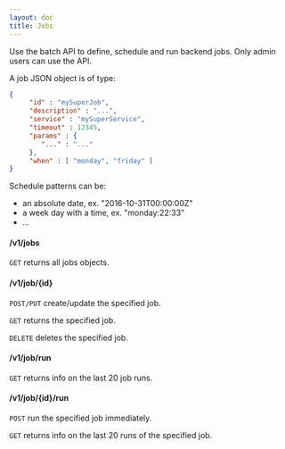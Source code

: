```yaml
---
layout: doc
title: Jobs
---
```


Use the batch API to define, schedule and run backend jobs. Only admin users can use the API.

A job JSON object is of type:

```json
{
     "id" : "mySuperJob",
     "description" : "...",
     "service" : "mySuperService",
     "timeout" : 12345,
     "params" : {
     	"..." : "..."
     },
     "when" : [ "monday", "friday" ]
}
```

Schedule patterns can be:
- an absolute date, ex. "2016-10-31T00:00:00Z" 
- a week day with a time, ex. "monday:22:33"
- ...


####  /v1/jobs

`GET` returns all jobs objects.


#### /v1/job/{id}

`POST/PUT` create/update the specified job.

`GET` returns the specified job.

`DELETE` deletes the specified job.


#### /v1/job/run

`GET` returns info on the last 20 job runs.


#### /v1/job/{id}/run 

`POST` run the specified job immediately.

`GET` returns info on the last 20 runs of the specified job.

